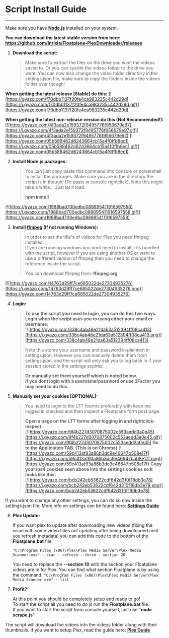 # Script Install Guide
---
Make sure you have **[Node.js](https://nodejs.org/en/)** installed on your system.

**You can download the latest stable version from here: https://github.com/Inrixia/Floatplane-PlexDownloader/releases**

1. **Download the script:**

   >Make sure to extract the files on the drive you want the videos saved to. Or you can syslink the videos folder to the drive you want. You can now also change the video folder directory in the settings.json file, make sure to copy the folders inside the videos folder over though!
   
**When getting the latest release [Stable] do this:**
[![https://gyazo.com/f70dbb1137f20fe4ca983235c442d29d](https://i.gyazo.com/f70dbb1137f20fe4ca983235c442d29d.gif)](https://gyazo.com/f70dbb1137f20fe4ca983235c442d29d)

**When getting the latest non-release version do this (Not Recommended!):**
[![https://gyazo.com/4f3ada2e159372f9495776f956679e97](https://i.gyazo.com/4f3ada2e159372f9495776f956679e97.gif)](https://gyazo.com/4f3ada2e159372f9495776f956679e97)
[![https://gyazo.com/05b588462d6243664cb15a4f0ffb8ec1](https://i.gyazo.com/05b588462d6243664cb15a4f0ffb8ec1.gif)](https://gyazo.com/05b588462d6243664cb15a4f0ffb8ec1)

2. **Install Node.js packages:**

   >You can just copy paste this command into console or powershell to install the packages. Make sure you are in the directory the script is in though! (To paste in console rightclick), Note this might take a while... Just let it load.
   >
   >**npm install**

[![https://gyazo.com/1988bad700edbc088895411916597558](https://i.gyazo.com/1988bad700edbc088895411916597558.gif)](https://gyazo.com/1988bad700edbc088895411916597558)

3. **Install [ffmpeg](ffmpeg.org) (If not running Windows):**

   >In order to set the title's of videos for Plex you need ffmpeg installed.  
   >If you are running windows you dont need to install it its bundled with the script, however if you are using another OS or want to use a different version of ffmpeg then you need to change the reference inside the script.
   >
   >You can download ffmpeg from: **ffmpeg.org**

[![https://gyazo.com/14763d29ff7ce685022de27304935276](https://i.gyazo.com/14763d29ff7ce685022de27304935276.png)](https://gyazo.com/14763d29ff7ce685022de27304935276)

4. **Login:**
   >**To use the script you need to login, you can do this two ways.**
   >**Login when the script asks you to using either your email or username:**  
   [![https://gyazo.com/338c4ab48e21da63a512394ff08ca413](https://i.gyazo.com/338c4ab48e21da63a512394ff08ca413.png)](https://gyazo.com/338c4ab48e21da63a512394ff08ca413)
   >
   >Note this stores your username and password in plaintext in settings.json. However you can manually delete them from settings.json, and the script will only ask you to log back in if your session stored in the settings expires.
   >
   >**Or manually set them yourself which is noted below.**  
   >**If you dont login with a username/password or use 2Factor you may need to do this.**
5. **Manually set your cookies [OPTIONAL]:**

   >You need to login to the LTT fourms preferably with keep me logged in checked and then inspect a Floatplane form post page.  
   >
   >**Open a page on the LTT forms after logging in and rightclick-inspect.**  
[![https://gyazo.com/9f4b227d3070875002c553aedd3a0e45](https://i.gyazo.com/9f4b227d3070875002c553aedd3a0e45.gif)](https://gyazo.com/9f4b227d3070875002c553aedd3a0e45)
**Go to the Application TAB. (This is on Chrome)**
[![https://gyazo.com/59c413af93a86b3dc9e46647b508e17f](https://i.gyazo.com/59c413af93a86b3dc9e46647b508e17f.png)](https://gyazo.com/59c413af93a86b3dc9e46647b508e17f)
**Copy your ips4 cookies seen above into the settings cookies so it looks like this:**  
[![https://gyazo.com/bcb242eb53622cdf642d310f18db3e78](https://i.gyazo.com/bcb242eb53622cdf642d310f18db3e78.png)](https://gyazo.com/bcb242eb53622cdf642d310f18db3e78)

If you want to change any other settings, you can do so now inside the settings.json file. More info on settings can be found here: **[Settings Guide](https://github.com/Inrixia/Floatplane-PlexDownloader/blob/master/wiki/settings.md)**

6. **Plex Update:**

   If you want plex to update after downloading new videos (fixing the issue with some video titles not updating after being downloaded until you refresh metadata) you can add this code to the bottom of the **Floatplane.bat** file.

   ```"C:\Program Files (x86)\Plex\Plex Media Server\Plex Media Scanner.exe" --scan --refresh --force --section 20```

   You need to replace the **--section 10** with the section your Floatplane videos are in for Plex. You can find what section Floatplane is by using the command: ```"C:\Program Files (x86)\Plex\Plex Media Server\Plex Media Scanner.exe" --list```

7. **Profit?:**

   At this point you should be completely setup and ready to go!  
   To start the script all you need to do is run the **Floatplane.bat** file.  
   If you want to start the script from console yourself, just use "**node scrape.js**"  

The script will download the videos into the videos folder along with their thumbnails. If you want to setup Plex, read the guide here: **[Plex Guide](https://github.com/Inrixia/Floatplane-PlexDownloader/blob/master/wiki/plex.md)**
